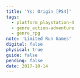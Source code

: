 ```yaml
---
title: 'Ys: Origin [PS4]'
tags:
  - platform_playstation-4
  - genre_action-adventure
  - genre_rpg
note: 'Limited Run Games'
digital: false
physical: true
guide: false
pending: false
date: 2017-10-14
---
```

